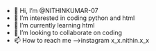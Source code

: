 - 👋 Hi, I’m @NITHINKUMAR-07
- 👀 I’m interested in coding python and html
- 🌱 I’m currently learning html
- 💞️ I’m looking to collaborate on coding
- 📫 How to reach me -->instagram x_x.nithin.x_x

<!---
NITHINKUMAR-07/NITHINKUMAR-07 is a ✨ special ✨ repository because its `README.md` (this file) appears on your GitHub profile.
You can click the Preview link to take a look at your changes.
--->
